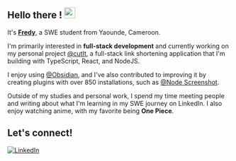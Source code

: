 ## Hello there ! <img src="https://emojis.slackmojis.com/emojis/images/1536351075/4594/blob-wave.gif" width="25"/>

It's [**Fredy**](https://github.com/istfredy), a SWE student from Yaounde, Cameroon.

I'm primarily interested in **full-stack development** and currently working on my personal project [@cutIt](#), a full-stack link shortening application that I'm building with TypeScript, React, and NodeJS.

I enjoy using [@Obsidian](https://obsidian.md/), and I've also contributed to improving it by creating plugins with over 850 installations, such as [@Node Screenshot](https://obsidian.md/plugins?search=istfredy).

Outside of my studies and personal work, I spend my time meeting people and writing about what I'm learning in my SWE journey on LinkedIn. I also enjoy watching anime, with my favorite being **One Piece**.

## Let's connect!
[<img alt="LinkedIn" src="https://img.shields.io/badge/LinkedIn-%230E76A8.svg?&style=for-the-badge&logo=LinkedIn&logoColor=white" />](https://linkedin.com/in/taboutsafredy)
